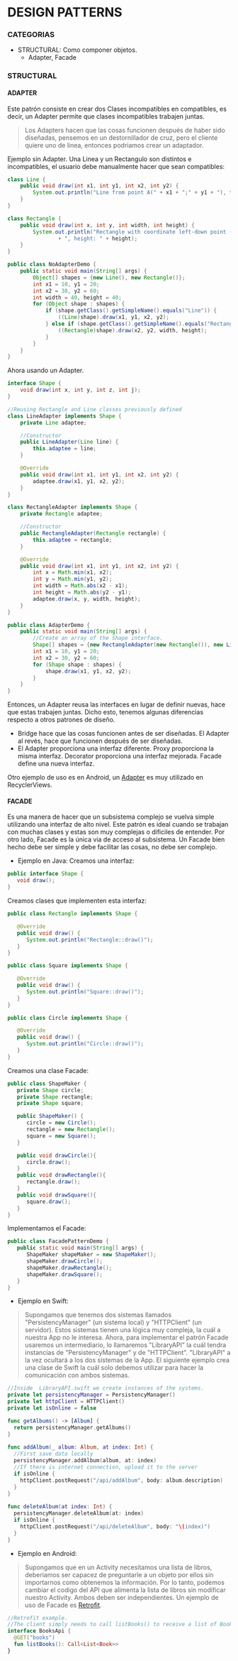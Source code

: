 # DESIGN PATTERNS #

### CATEGORIAS ###

* STRUCTURAL: Como componer objetos.
  - Adapter, Facade

### STRUCTURAL ###
#### ADAPTER ####
Este patrón consiste en crear dos Clases incompatibles en compatibles, es decir, un Adapter permite que clases incompatibles trabajen juntas.

>Los Adapters hacen que las cosas funcionen después de haber sido diseñadas, pensemos en un destornillador de cruz, pero el cliente quiere uno de linea, entonces podriamos crear un adaptador.

Ejemplo sin Adapter. Una Linea y un Rectangulo son distintos e incompatibles, el usuario debe manualmente hacer que sean compatibles:

```Java
class Line {
    public void draw(int x1, int y1, int x2, int y2) {
        System.out.println("Line from point A(" + x1 + ";" + y1 + "), to point B(" + x2 + ";" + y2 + ")");
    }
}

class Rectangle {
    public void draw(int x, int y, int width, int height) {
        System.out.println("Rectangle with coordinate left-down point (" + x + ";" + y + "), width: " + width
                + ", height: " + height);
    }
}

public class NoAdapterDemo {
    public static void main(String[] args) {
        Object[] shapes = {new Line(), new Rectangle()};
        int x1 = 10, y1 = 20;
        int x2 = 30, y2 = 60;
        int width = 40, height = 40;
        for (Object shape : shapes) {
            if (shape.getClass().getSimpleName().equals("Line")) {
                ((Line)shape).draw(x1, y1, x2, y2);
            } else if (shape.getClass().getSimpleName().equals("Rectangle")) {
                ((Rectangle)shape).draw(x2, y2, width, height);
            }
        }
    }
}
```

Ahora usando un Adapter.

```Java
interface Shape {
    void draw(int x, int y, int z, int j);
}

//Reusing Rectangle and Line classes previously defined
class LineAdapter implements Shape {
    private Line adaptee;

    //Constructor
    public LineAdapter(Line line) {
        this.adaptee = line;
    }

    @Override
    public void draw(int x1, int y1, int x2, int y2) {
        adaptee.draw(x1, y1, x2, y2);
    }
}

class RectangleAdapter implements Shape {
    private Rectangle adaptee;

    //Constructor
    public RectangleAdapter(Rectangle rectangle) {
        this.adaptee = rectangle;
    }

    @Override
    public void draw(int x1, int y1, int x2, int y2) {
        int x = Math.min(x1, x2);
        int y = Math.min(y1, y2);
        int width = Math.abs(x2 - x1);
        int height = Math.abs(y2 - y1);
        adaptee.draw(x, y, width, height);
    }
}

public class AdapterDemo {
    public static void main(String[] args) {
        //Create an array of the Shape interface.
        Shape[] shapes = {new RectangleAdapter(new Rectangle()), new LineAdapter(new Line())};
        int x1 = 10, y1 = 20;
        int x2 = 30, y2 = 60;
        for (Shape shape : shapes) {
            shape.draw(x1, y1, x2, y2);
        }
    }
}
```

Entonces, un Adapter reusa las interfaces en lugar de definir nuevas, hace que estas trabajen juntas.
Dicho esto, tenemos algunas diferencias respecto a otros patrones de diseño.

  - Bridge hace que las cosas funcionen antes de ser diseñadas. El Adapter al revés, hace que funcionen después de ser diseñadas.
  - El Adapter proporciona una interfaz diferente. Proxy proporciona la misma interfaz. Decorator proporciona una interfaz mejorada. Facade define una nueva interfaz.

Otro ejemplo de uso es en Android, un [Adapter](https://github.com/richimf/TutosAndroid/blob/master/RecyclerViewTuto/app/src/main/java/com/example/ricardomontesinos/recyclerviewtuto/RecyclerAdapter.java) es muy utilizado en RecyclerViews.


#### FACADE ####

Es una manera de hacer que un subsistema complejo se vuelva simple utilizando una interfaz de alto nivel.
Este patrón es ideal cuando se trabajan con muchas clases y estas son muy complejas o dificiles de entender. Por otro lado, Facade es la única via de acceso al subsistema. Un Facade bien hecho debe ser simple y debe facilitar las cosas, no debe ser complejo.

* Ejemplo en Java:
Creamos una interfaz:
```Java
public interface Shape {
   void draw();
}
```

Creamos clases que implementen esta interfaz:
```Java
public class Rectangle implements Shape {

   @Override
   public void draw() {
      System.out.println("Rectangle::draw()");
   }
}

public class Square implements Shape {

   @Override
   public void draw() {
      System.out.println("Square::draw()");
   }
}

public class Circle implements Shape {

   @Override
   public void draw() {
      System.out.println("Circle::draw()");
   }
}
```

Creamos una clase Facade:
```Java
public class ShapeMaker {
   private Shape circle;
   private Shape rectangle;
   private Shape square;

   public ShapeMaker() {
      circle = new Circle();
      rectangle = new Rectangle();
      square = new Square();
   }

   public void drawCircle(){
      circle.draw();
   }
   public void drawRectangle(){
      rectangle.draw();
   }
   public void drawSquare(){
      square.draw();
   }
}
```

Implementamos el Facade:
```Java
public class FacadePatternDemo {
   public static void main(String[] args) {
      ShapeMaker shapeMaker = new ShapeMaker();
      shapeMaker.drawCircle();
      shapeMaker.drawRectangle();
      shapeMaker.drawSquare();      
   }
}
```

* Ejemplo en Swift:
>Supongamos que tenemos dos sistemas llamados "PersistencyManager" (un sistema local) y "HTTPClient" (un servidor).
Estos sistemas tienen una lógica muy compleja, la cuál a nuestra App no le interesa.
Ahora, para implementar el patrón Facade usaremos un intermediario, lo llamaremos "LibraryAPI" la cuál tendra instancias de "PersistencyManager" y de "HTTPClient".
"LibraryAPI" a la vez ocultará a los dos sistemas de la App. El siguiente ejemplo crea una clase de Swift la cuál solo debemos utilizar para hacer la comunicación con ambos sistemas.

```Swift
//Inside  LibraryAPI.swift we create instances of the systems.
private let persistencyManager = PersistencyManager()
private let httpClient = HTTPClient()
private let isOnline = false

func getAlbums() -> [Album] {
  return persistencyManager.getAlbums()    
}
  
func addAlbum(_ album: Album, at index: Int) {
  //First save data locally
  persistencyManager.addAlbum(album, at: index)
  //If there is internet connection, upload it to the server
  if isOnline {
    httpClient.postRequest("/api/addAlbum", body: album.description)
  }  
}
  
func deleteAlbum(at index: Int) {
  persistencyManager.deleteAlbum(at: index)
  if isOnline {
    httpClient.postRequest("/api/deleteAlbum", body: "\(index)")
  }   
}

```

* Ejemplo en Android:
>Supongamos que en un Activity necesitamos una lista de libros, deberiamos ser capacez de preguntarle a un objeto por ellos sin importarnos como obtenemos la información. Por lo tanto, podemos cambiar el codigo del API que alimenta la lista de libros sin modificar nuestro Activity. Ambos deben ser independientes. Un ejemplo de uso de Facade es [Retrofit](http://square.github.io/retrofit/).

```Kotlin
//Retrofit example.
//The client simply needs to call listBooks() to receive a list of Book objects.
interface BooksApi {
  @GET("books")
  fun listBooks(): Call<List<Book>>
}
```































